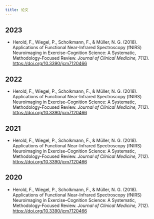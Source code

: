 ```yaml
---
title: 论文
---
```


## 2023
- Herold, F., Wiegel, P., Scholkmann, F., & Müller, N. G. (2018). Applications of Functional Near-Infrared Spectroscopy 
(fNIRS) Neuroimaging in Exercise–Cognition Science: A Systematic, Methodology-Focused Review. _Journal of Clinical 
Medicine, 7_(12). https://doi.org/10.3390/jcm7120466

## 2022
- Herold, F., Wiegel, P., Scholkmann, F., & Müller, N. G. (2018). Applications of Functional Near-Infrared Spectroscopy 
(fNIRS) Neuroimaging in Exercise–Cognition Science: A Systematic, Methodology-Focused Review. _Journal of Clinical 
Medicine, 7_(12). https://doi.org/10.3390/jcm7120466

## 2021
- Herold, F., Wiegel, P., Scholkmann, F., & Müller, N. G. (2018). Applications of Functional Near-Infrared Spectroscopy 
(fNIRS) Neuroimaging in Exercise–Cognition Science: A Systematic, Methodology-Focused Review. _Journal of Clinical 
Medicine, 7_(12). https://doi.org/10.3390/jcm7120466

## 2020
- Herold, F., Wiegel, P., Scholkmann, F., & Müller, N. G. (2018). Applications of Functional Near-Infrared Spectroscopy 
(fNIRS) Neuroimaging in Exercise–Cognition Science: A Systematic, Methodology-Focused Review. _Journal of Clinical 
Medicine, 7_(12). https://doi.org/10.3390/jcm7120466